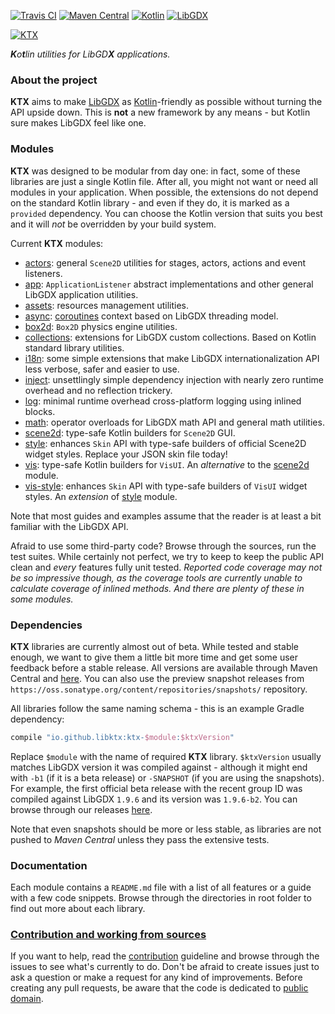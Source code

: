 [![Travis CI](https://travis-ci.org/libktx/ktx.svg?branch=master)](https://travis-ci.org/libktx/ktx)
[![Maven Central](https://img.shields.io/maven-central/v/io.github.libktx/ktx-async.svg)](https://search.maven.org/#search%7Cga%7C1%7Cg%3A%22io.github.libktx%22)
[![Kotlin](https://img.shields.io/badge/kotlin-1.1.2--3-orange.svg)](http://kotlinlang.org/)
[![LibGDX](https://img.shields.io/badge/libgdx-1.9.6-red.svg)](https://libgdx.badlogicgames.com/)

[![KTX](.github/ktx-logo.png "KTX")](http://libktx.github.io)

_**K**o**t**lin utilities for LibGD**X** applications._

### About the project

**KTX** aims to make [LibGDX](http://libgdx.badlogicgames.com/) as [Kotlin](http://kotlinlang.org/)-friendly as possible
without turning the API upside down. This is **not** a new framework by any means - but Kotlin sure makes LibGDX feel like one.

### Modules

**KTX** was designed to be modular from day one: in fact, some of these libraries are just a single Kotlin file. After all,
you might not want or need all modules in your application. When possible, the extensions do not depend on the standard
Kotlin library - and even if they do, it is marked as a `provided` dependency. You can choose the Kotlin version that suits
you best and it will _not_ be overridden by your build system.

Current **KTX** modules:

- [actors](actors): general `Scene2D` utilities for stages, actors, actions and event listeners.
- [app](app): `ApplicationListener` abstract implementations and other general LibGDX application utilities.
- [assets](assets): resources management utilities.
- [async](async): [coroutines](https://kotlinlang.org/docs/reference/coroutines.html) context based on LibGDX threading model.
- [box2d](box2d): `Box2D` physics engine utilities.
- [collections](collections): extensions for LibGDX custom collections. Based on Kotlin standard library utilities.
- [i18n](i18n): some simple extensions that make LibGDX internationalization API less verbose, safer and easier to use.
- [inject](inject): unsettlingly simple dependency injection with nearly zero runtime overhead and no reflection trickery.
- [log](log): minimal runtime overhead cross-platform logging using inlined blocks.
- [math](math): operator overloads for LibGDX math API and general math utilities.
- [scene2d](scene2d): type-safe Kotlin builders for `Scene2D` GUI.
- [style](style): enhances `Skin` API with type-safe builders of official Scene2D widget styles. Replace your JSON skin file today!
- [vis](vis): type-safe Kotlin builders for `VisUI`. An _alternative_ to the [scene2d](scene2d) module.
- [vis-style](vis-style): enhances `Skin` API with type-safe builders of `VisUI` widget styles. An _extension_ of [style](style) module.

Note that most guides and examples assume that the reader is at least a bit familiar with the LibGDX API.

Afraid to use some third-party code? Browse through the sources, run the test suites. While certainly not perfect, we try to keep to
keep the public API clean and *every* features fully unit tested. *Reported code coverage may not be so impressive though, as the
coverage tools are currently unable to calculate coverage of inlined methods. And there are plenty of these in some modules.*

### Dependencies

**KTX** libraries are currently almost out of beta. While tested and stable enough, we want to give them a little bit more time
and get some user feedback before a stable release. All versions are available through Maven Central and
[here](https://github.com/libktx/ktx/releases). You can also use the preview snapshot releases from
`https://oss.sonatype.org/content/repositories/snapshots/` repository.

All libraries follow the same naming schema - this is an example Gradle dependency:

```Groovy
compile "io.github.libktx:ktx-$module:$ktxVersion"
```

Replace `$module` with the name of required **KTX** library. `$ktxVersion` usually matches LibGDX version it was
compiled against - although it might end with `-b1` (if it is a beta release) or `-SNAPSHOT` (if you are using
the snapshots). For example, the first official beta release with the recent group ID was compiled against LibGDX
`1.9.6` and its version was `1.9.6-b2`. You can browse through our releases
[here](https://search.maven.org/#search%7Cga%7C1%7Cg%3A%22io.github.libktx%22).

Note that even snapshots should be more or less stable, as libraries are not pushed to _Maven Central_ unless they pass
the extensive tests.

### Documentation

Each module contains a `README.md` file with a list of all features or a guide with a few code snippets. Browse through the
directories in root folder to find out more about each library.

### [Contribution and working from sources](.github/CONTRIBUTING.md)

If you want to help, read the [contribution](.github/CONTRIBUTING.md) guideline and browse through the issues to see
what's currently to do. Don't be afraid to create issues just to ask a question or make a request for any kind of
improvements. Before creating any pull requests, be aware that the code is dedicated to [public domain](LICENSE.txt).
